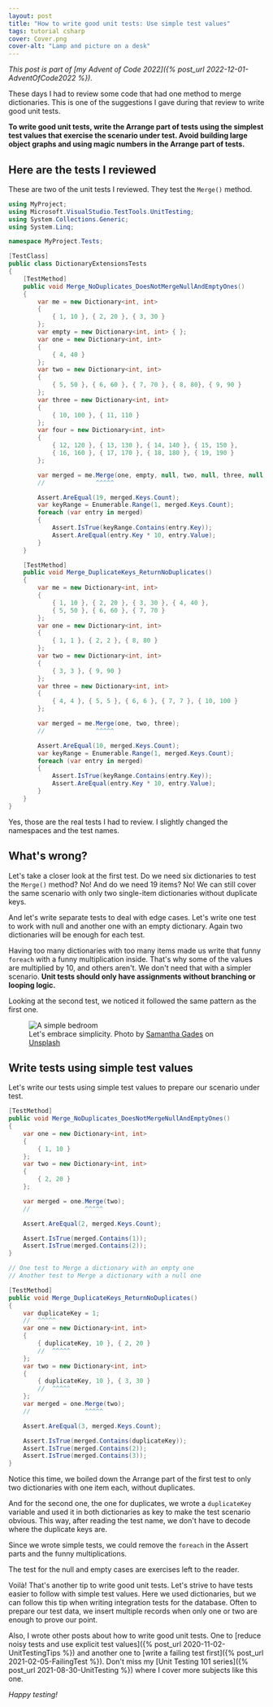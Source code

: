 ```yaml
---
layout: post
title: "How to write good unit tests: Use simple test values"
tags: tutorial csharp
cover: Cover.png
cover-alt: "Lamp and picture on a desk" 
---
```


_This post is part of [my Advent of Code 2022]({% post_url 2022-12-01-AdventOfCode2022 %})._

These days I had to review some code that had one method to merge dictionaries. This is one of the suggestions I gave during that review to write good unit tests.

**To write good unit tests, write the Arrange part of tests using the simplest test values that exercise the scenario under test. Avoid building large object graphs and using magic numbers in the Arrange part of tests.**

## Here are the tests I reviewed

These are two of the unit tests I reviewed. They test the `Merge()` method.

```csharp
using MyProject;
using Microsoft.VisualStudio.TestTools.UnitTesting;
using System.Collections.Generic;
using System.Linq;

namespace MyProject.Tests;

[TestClass]
public class DictionaryExtensionsTests
{
    [TestMethod]
    public void Merge_NoDuplicates_DoesNotMergeNullAndEmptyOnes()
    {
        var me = new Dictionary<int, int>
        {
            { 1, 10 }, { 2, 20 }, { 3, 30 }
        };
        var empty = new Dictionary<int, int> { };
        var one = new Dictionary<int, int>
        {
            { 4, 40 }
        };
        var two = new Dictionary<int, int>
        {
            { 5, 50 }, { 6, 60 }, { 7, 70 }, { 8, 80}, { 9, 90 }
        };
        var three = new Dictionary<int, int>
        {
            { 10, 100 }, { 11, 110 }
        };
        var four = new Dictionary<int, int>
        {
            { 12, 120 }, { 13, 130 }, { 14, 140 }, { 15, 150 },
            { 16, 160 }, { 17, 170 }, { 18, 180 }, { 19, 190 }
        };

        var merged = me.Merge(one, empty, null, two, null, three, null, null, four, empty);
        //              ^^^^^

        Assert.AreEqual(19, merged.Keys.Count);
        var keyRange = Enumerable.Range(1, merged.Keys.Count);
        foreach (var entry in merged)
        {
            Assert.IsTrue(keyRange.Contains(entry.Key));
            Assert.AreEqual(entry.Key * 10, entry.Value);
        }
    }

    [TestMethod]
    public void Merge_DuplicateKeys_ReturnNoDuplicates()
    {
        var me = new Dictionary<int, int>
        {
            { 1, 10 }, { 2, 20 }, { 3, 30 }, { 4, 40 },
            { 5, 50 }, { 6, 60 }, { 7, 70 }
        };
        var one = new Dictionary<int, int>
        {
            { 1, 1 }, { 2, 2 }, { 8, 80 }
        };
        var two = new Dictionary<int, int>
        {
            { 3, 3 }, { 9, 90 }
        };
        var three = new Dictionary<int, int>
        {
            { 4, 4 }, { 5, 5 }, { 6, 6 }, { 7, 7 }, { 10, 100 }
        };

        var merged = me.Merge(one, two, three);
        //              ^^^^^

        Assert.AreEqual(10, merged.Keys.Count);
        var keyRange = Enumerable.Range(1, merged.Keys.Count);
        foreach (var entry in merged)
        {
            Assert.IsTrue(keyRange.Contains(entry.Key));
            Assert.AreEqual(entry.Key * 10, entry.Value);
        }
    }
}
```

Yes, those are the real tests I had to review. I slightly changed the namespaces and the test names.

## What's wrong?

Let's take a closer look at the first test. Do we need six dictionaries to test the `Merge()` method? No! And do we need 19 items? No! We can still cover the same scenario with only two single-item dictionaries without duplicate keys.

And let's write separate tests to deal with edge cases. Let's write one test to work with null and another one with an empty dictionary. Again two dictionaries will be enough for each test.

Having too many dictionaries with too many items made us write that funny `foreach` with a funny multiplication inside. That's why some of the values are multiplied by 10, and others aren't. We don't need that with a simpler scenario. **Unit tests should only have assignments without branching or looping logic.**

Looking at the second test, we noticed it followed the same pattern as the first one.

<figure>
<img src="https://images.unsplash.com/photo-1533090161767-e6ffed986c88?crop=entropy&cs=tinysrgb&fit=crop&fm=jpg&h=400&ixid=MnwxfDB8MXxyYW5kb218MHx8fHx8fHx8MTY1Njk1NDExMg&ixlib=rb-1.2.1&q=80&utm_campaign=api-credit&utm_medium=referral&utm_source=unsplash_source&w=600" alt="A simple bedroom" />

<figcaption>Let's embrace simplicity. Photo by <a href="https://unsplash.com/@srosinger3997?utm_source=unsplash&utm_medium=referral&utm_content=creditCopyText">Samantha Gades</a> on <a href="https://unsplash.com/s/photos/simplicity?utm_source=unsplash&utm_medium=referral&utm_content=creditCopyText">Unsplash</a></figcaption>
</figure>

## Write tests using simple test values

Let's write our tests using simple test values to prepare our scenario under test.

```csharp
[TestMethod]
public void Merge_NoDuplicates_DoesNotMergeNullAndEmptyOnes()
{
    var one = new Dictionary<int, int>
    {
        { 1, 10 }
    };
    var two = new Dictionary<int, int>
    {
        { 2, 20 }
    };

    var merged = one.Merge(two);
    //               ^^^^^

    Assert.AreEqual(2, merged.Keys.Count);

    Assert.IsTrue(merged.Contains(1));
    Assert.IsTrue(merged.Contains(2));
}

// One test to Merge a dictionary with an empty one
// Another test to Merge a dictionary with a null one

[TestMethod]
public void Merge_DuplicateKeys_ReturnNoDuplicates()
{
    var duplicateKey = 1;
    //  ^^^^^
    var one = new Dictionary<int, int>
    {
        { duplicateKey, 10 }, { 2, 20 }
        //  ^^^^^
    };
    var two = new Dictionary<int, int>
    {
        { duplicateKey, 10 }, { 3, 30 }
        //  ^^^^^
    };
    var merged = one.Merge(two);
    //               ^^^^^

    Assert.AreEqual(3, merged.Keys.Count);

    Assert.IsTrue(merged.Contains(duplicateKey));
    Assert.IsTrue(merged.Contains(2));
    Assert.IsTrue(merged.Contains(3));
}
```

Notice this time, we boiled down the Arrange part of the first test to only two dictionaries with one item each, without duplicates.

And for the second one, the one for duplicates, we wrote a `duplicateKey` variable and used it in both dictionaries as key to make the test scenario obvious. This way, after reading the test name, we don't have to decode where the duplicate keys are.

Since we wrote simple tests, we could remove the `foreach` in the Assert parts and the funny multiplications.

The test for the null and empty cases are exercises left to the reader.

Voilà! That's another tip to write good unit tests. Let's strive to have tests easier to follow with simple test values. Here we used dictionaries, but we can follow this tip when writing integration tests for the database. Often to prepare our test data, we insert multiple records when only one or two are enough to prove our point.

Also, I wrote other posts about how to write good unit tests. One to [reduce noisy tests and use explicit test values]({% post_url 2020-11-02-UnitTestingTips %}) and another one to [write a failing test first]({% post_url 2021-02-05-FailingTest %}). Don't miss my [Unit Testing 101 series]({%  post_url 2021-08-30-UnitTesting %}) where I cover more subjects like this one.

_Happy testing!_
